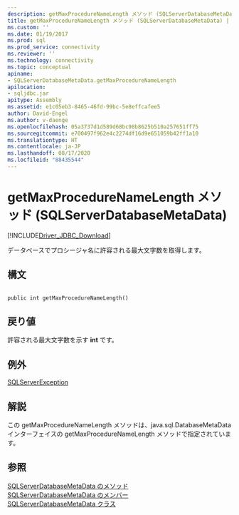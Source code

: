 ```yaml
---
description: getMaxProcedureNameLength メソッド (SQLServerDatabaseMetaData)
title: getMaxProcedureNameLength メソッド (SQLServerDatabaseMetaData) | Microsoft Docs
ms.custom: ''
ms.date: 01/19/2017
ms.prod: sql
ms.prod_service: connectivity
ms.reviewer: ''
ms.technology: connectivity
ms.topic: conceptual
apiname:
- SQLServerDatabaseMetaData.getMaxProcedureNameLength
apilocation:
- sqljdbc.jar
apitype: Assembly
ms.assetid: e1c05eb3-8465-46fd-99bc-5e8effcafee5
author: David-Engel
ms.author: v-daenge
ms.openlocfilehash: 05a3737d1d589d68bc98b8625b510a257651ff75
ms.sourcegitcommit: e700497f962e4c2274df16d9e651059b42ff1a10
ms.translationtype: HT
ms.contentlocale: ja-JP
ms.lasthandoff: 08/17/2020
ms.locfileid: "88435544"
---
```

# <a name="getmaxprocedurenamelength-method-sqlserverdatabasemetadata"></a>getMaxProcedureNameLength メソッド (SQLServerDatabaseMetaData)
[!INCLUDE[Driver_JDBC_Download](../../../includes/driver_jdbc_download.md)]

  データベースでプロシージャ名に許容される最大文字数を取得します。  
  
## <a name="syntax"></a>構文  
  
```  
  
public int getMaxProcedureNameLength()  
```  
  
## <a name="return-value"></a>戻り値  
 許容される最大文字数を示す **int** です。  
  
## <a name="exceptions"></a>例外  
 [SQLServerException](../../../connect/jdbc/reference/sqlserverexception-class.md)  
  
## <a name="remarks"></a>解説  
 この getMaxProcedureNameLength メソッドは、java.sql.DatabaseMetaData インターフェイスの getMaxProcedureNameLength メソッドで指定されています。  
  
## <a name="see-also"></a>参照  
 [SQLServerDatabaseMetaData のメソッド](../../../connect/jdbc/reference/sqlserverdatabasemetadata-methods.md)   
 [SQLServerDatabaseMetaData のメンバー](../../../connect/jdbc/reference/sqlserverdatabasemetadata-members.md)   
 [SQLServerDatabaseMetaData クラス](../../../connect/jdbc/reference/sqlserverdatabasemetadata-class.md)  
  
  
